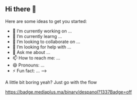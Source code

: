 ## Hi there 👋

Here are some ideas to get you started:

- 🔭 I’m currently working on ...
- 🌱 I’m currently learng ...
- 👯 I’m looking to collaborate on ...
- 🤔 I’m looking for help with ...
- 💬 Ask me about ...
- 📫 How to reach me: ...
- 😄 Pronouns: ...
- ⚡ Fun fact: ...
-->

A little bit boring yeah? Just go with the flow

https://badge.mediaplus.ma/binary/despanol?1337Badge=off

